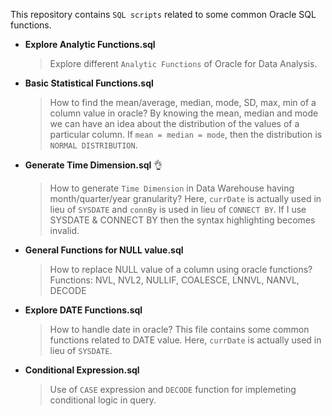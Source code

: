 
This repository contains `SQL scripts` related to some common Oracle SQL functions.

* **Explore Analytic Functions.sql**<br/> 
  > Explore different `Analytic Functions` of Oracle for Data Analysis.

* **Basic Statistical Functions.sql**<br/>
  > How to find the mean/average, median, mode, SD, max, min of a column value in oracle? By knowing the mean, median and mode we can have     an idea about the distribution of the values of a particular column. If `mean = median = mode`, then the distribution is `NORMAL DISTRIBUTION`.

* **Generate Time Dimension.sql** :ok_hand: <br/>
  > How to generate `Time Dimension` in Data Warehouse having month/quarter/year granularity? Here, `currDate` is actually used in lieu of 
    `SYSDATE` and `connBy` is used in lieu of `CONNECT BY`. If I use SYSDATE & CONNECT BY then the syntax highlighting becomes invalid.
  
* **General Functions for NULL value.sql** <br/>
  > How to replace NULL value of a column using oracle functions?
    Functions: NVL, NVL2, NULLIF, COALESCE, LNNVL, NANVL, DECODE 
    
* **Explore DATE Functions.sql** <br/>
  > How to handle date in oracle? This file contains some common functions related to DATE value. Here, `currDate` is actually used in         lieu of `SYSDATE`.
* **Conditional Expression.sql** <br/>
  > Use of `CASE` expression and `DECODE` function for implemeting conditional logic in query.
